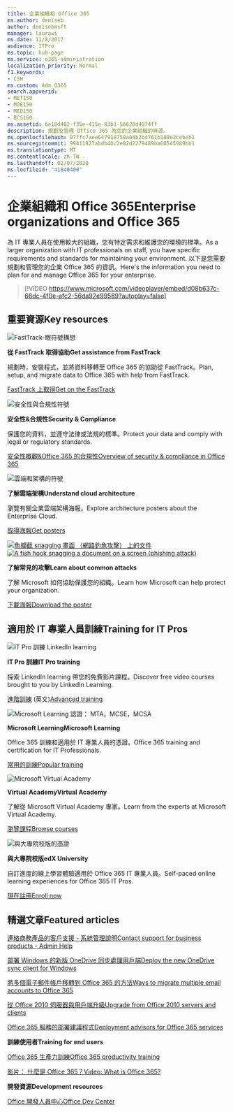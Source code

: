 ```yaml
---
title: 企業組織和 Office 365
ms.author: deniseb
author: denisebmsft
manager: laurawi
ms.date: 11/8/2017
audience: ITPro
ms.topic: hub-page
ms.service: o365-administration
localization_priority: Normal
f1.keywords:
- CSH
ms.custom: Adm_O365
search.appverid:
- MET150
- MOE150
- MED150
- BCS160
ms.assetid: 6e18d402-f35e-415a-83b1-56620d4074ff
description: 規劃及管理 Office 365 為您的企業組織的資源。
ms.openlocfilehash: 97ffc7aee647918750a04b2b4761b189e2cebeb1
ms.sourcegitcommit: 99411927abdb40c2e82d2279489ba60545989bb1
ms.translationtype: MT
ms.contentlocale: zh-TW
ms.lasthandoff: 02/07/2020
ms.locfileid: "41840400"
---
```

# <a name="enterprise-organizations-and-office-365"></a><span data-ttu-id="e0cbc-103">企業組織和 Office 365</span><span class="sxs-lookup"><span data-stu-id="e0cbc-103">Enterprise organizations and Office 365</span></span>

<span data-ttu-id="e0cbc-104">為 IT 專業人員在使用較大的組織，您有特定需求和維護您的環境的標準。</span><span class="sxs-lookup"><span data-stu-id="e0cbc-104">As a larger organization with IT professionals on staff, you have specific requirements and standards for maintaining your environment.</span></span> <span data-ttu-id="e0cbc-105">以下是您需要規劃和管理您的企業 Office 365 的資訊。</span><span class="sxs-lookup"><span data-stu-id="e0cbc-105">Here's the information you need to plan for and manage Office 365 for your enterprise.</span></span>
  

> [!VIDEO https://www.microsoft.com/videoplayer/embed/d08b637c-66dc-4f0e-afc2-56da92e99589?autoplay=false]
  
## <a name="key-resources"></a><span data-ttu-id="e0cbc-106">重要資源</span><span class="sxs-lookup"><span data-stu-id="e0cbc-106">Key resources</span></span>

![FastTrack-眼符號構想](media/263443cf-d8bd-460b-ac46-a08323551f3f.png)
  
 <span data-ttu-id="e0cbc-108">**從 FastTrack 取得協助**</span><span class="sxs-lookup"><span data-stu-id="e0cbc-108">**Get assistance from FastTrack**</span></span>
  
<span data-ttu-id="e0cbc-109">規劃時，安裝程式，並將資料移轉至 Office 365 的協助從 FastTrack。</span><span class="sxs-lookup"><span data-stu-id="e0cbc-109">Plan, setup, and migrate data to Office 365 with help from FastTrack.</span></span>
  
[<span data-ttu-id="e0cbc-110">FastTrack 上取得</span><span class="sxs-lookup"><span data-stu-id="e0cbc-110">Get on the FastTrack</span></span>](https://go.microsoft.com/fwlink/?linkid=238431)
  
![安全性與合規性符號](media/f96c2cdf-d151-4f44-bb11-20bb7f366a21.png)
  
 <span data-ttu-id="e0cbc-112">**安全性&amp;合規性**</span><span class="sxs-lookup"><span data-stu-id="e0cbc-112">**Security &amp; Compliance**</span></span>
  
<span data-ttu-id="e0cbc-113">保護您的資料，並遵守法律或法規的標準。</span><span class="sxs-lookup"><span data-stu-id="e0cbc-113">Protect your data and comply with legal or regulatory standards.</span></span>
  
[<span data-ttu-id="e0cbc-114">安全性概觀&amp;Office 365 的合規性</span><span class="sxs-lookup"><span data-stu-id="e0cbc-114">Overview of security &amp; compliance in Office 365</span></span>](https://support.office.com/article/dcb83b2c-ac66-4ced-925d-50eb9698a0b2)
  
![雲端和架構的符號](media/2850ac8d-4c99-4825-869e-83724c4ef54e.png)
  
 <span data-ttu-id="e0cbc-116">**了解雲端架構**</span><span class="sxs-lookup"><span data-stu-id="e0cbc-116">**Understand cloud architecture**</span></span>
  
<span data-ttu-id="e0cbc-117">瀏覽有關企業雲端架構海報。</span><span class="sxs-lookup"><span data-stu-id="e0cbc-117">Explore architecture posters about the Enterprise Cloud.</span></span>
  
[<span data-ttu-id="e0cbc-118">取得海報</span><span class="sxs-lookup"><span data-stu-id="e0cbc-118">Get posters</span></span>](https://aka.ms/cloudarch)
  
<span data-ttu-id="e0cbc-119">[![魚攔截 snagging 畫面 （網路釣魚攻擊） 上的文件](media/dc32a996-623a-400c-9b7a-ed1b89a56948.png)](https://aka.ms/commonattacks)</span><span class="sxs-lookup"><span data-stu-id="e0cbc-119">[![A fish hook snagging a document on a screen (phishing attack)](media/dc32a996-623a-400c-9b7a-ed1b89a56948.png)](https://aka.ms/commonattacks)</span></span>
  
 <span data-ttu-id="e0cbc-120">**了解常見的攻擊**</span><span class="sxs-lookup"><span data-stu-id="e0cbc-120">**Learn about common attacks**</span></span>
  
<span data-ttu-id="e0cbc-121">了解 Microsoft 如何協助保護您的組織。</span><span class="sxs-lookup"><span data-stu-id="e0cbc-121">Learn how Microsoft can help protect your organization.</span></span>
  
[<span data-ttu-id="e0cbc-122">下載海報</span><span class="sxs-lookup"><span data-stu-id="e0cbc-122">Download the poster</span></span>](https://aka.ms/commonattacks)
  
## <a name="training-for-it-pros"></a><span data-ttu-id="e0cbc-123">適用於 IT 專業人員訓練</span><span class="sxs-lookup"><span data-stu-id="e0cbc-123">Training for IT Pros</span></span>

![IT Pro 訓練 LinkedIn learning](media/b951eac7-9d99-42b5-86a3-3058a6445077.png)
  
 <span data-ttu-id="e0cbc-125">**IT Pro 訓練**</span><span class="sxs-lookup"><span data-stu-id="e0cbc-125">**IT Pro training**</span></span>
  
<span data-ttu-id="e0cbc-126">探索 LinkedIn learning 帶您的免費影片課程。</span><span class="sxs-lookup"><span data-stu-id="e0cbc-126">Discover free video courses brought to you by LinkedIn Learning.</span></span>
  
<span data-ttu-id="e0cbc-127">[進階訓練](https://support.office.com/article/68cc9b95-0bdc-491e-a81f-ee70b3ec63c5.aspx) (英文)</span><span class="sxs-lookup"><span data-stu-id="e0cbc-127">[Advanced training](https://support.office.com/article/68cc9b95-0bdc-491e-a81f-ee70b3ec63c5.aspx)</span></span>
  
![Microsoft Learning 認證： MTA，MCSE，MCSA](media/8eab3b6a-5aff-423c-9c57-fd078fdebca8.png)
  
 <span data-ttu-id="e0cbc-129">**Microsoft Learning**</span><span class="sxs-lookup"><span data-stu-id="e0cbc-129">**Microsoft Learning**</span></span>
  
<span data-ttu-id="e0cbc-130">Office 365 訓練和適用於 IT 專業人員的憑證。</span><span class="sxs-lookup"><span data-stu-id="e0cbc-130">Office 365 training and certification for IT Professionals.</span></span>
  
[<span data-ttu-id="e0cbc-131">常用的訓練</span><span class="sxs-lookup"><span data-stu-id="e0cbc-131">Popular training</span></span>](https://go.microsoft.com/fwlink/?linkid=826247)
  
![Microsoft Virtual Academy](media/1bced083-acd6-4705-9f22-22009166a5d7.png)
  
 <span data-ttu-id="e0cbc-133">**Virtual Academy**</span><span class="sxs-lookup"><span data-stu-id="e0cbc-133">**Virtual Academy**</span></span>
  
<span data-ttu-id="e0cbc-134">了解從 Microsoft Virtual Academy 專家。</span><span class="sxs-lookup"><span data-stu-id="e0cbc-134">Learn from the experts at Microsoft Virtual Academy.</span></span>
  
[<span data-ttu-id="e0cbc-135">瀏覽課程</span><span class="sxs-lookup"><span data-stu-id="e0cbc-135">Browse courses</span></span>](https://go.microsoft.com/fwlink/?linkid=826248)
  
![與大專院校版的憑證](media/c52ff863-94fa-4d6e-b91f-f9057956a7b0.png)
  
 <span data-ttu-id="e0cbc-137">**與大專院校版**</span><span class="sxs-lookup"><span data-stu-id="e0cbc-137">**edX University**</span></span>
  
<span data-ttu-id="e0cbc-138">自訂進度的線上學習體驗適用於 Office 365 IT 專業人員。</span><span class="sxs-lookup"><span data-stu-id="e0cbc-138">Self-paced online learning experiences for Office 365 IT Pros.</span></span>
  
[<span data-ttu-id="e0cbc-139">現在註冊</span><span class="sxs-lookup"><span data-stu-id="e0cbc-139">Enroll now</span></span>](https://go.microsoft.com/fwlink/?linkid=852994)
  
## <a name="featured-articles"></a><span data-ttu-id="e0cbc-140">精選文章</span><span class="sxs-lookup"><span data-stu-id="e0cbc-140">Featured articles</span></span>

[<span data-ttu-id="e0cbc-141">連絡商務產品的客戶支援 - 系統管理說明</span><span class="sxs-lookup"><span data-stu-id="e0cbc-141">Contact support for business products - Admin Help</span></span>](https://support.office.com/article/32a17ca7-6fa0-4870-8a8d-e25ba4ccfd4b)
  
[<span data-ttu-id="e0cbc-142">部署 Windows 的新版 OneDrive 同步處理用戶端</span><span class="sxs-lookup"><span data-stu-id="e0cbc-142">Deploy the new OneDrive sync client for Windows</span></span>](https://support.office.com/article/3f3a511c-30c6-404a-98bf-76f95c519668)
  
[<span data-ttu-id="e0cbc-143">將多個電子郵件帳戶移轉到 Office 365 的方法</span><span class="sxs-lookup"><span data-stu-id="e0cbc-143">Ways to migrate multiple email accounts to Office 365</span></span>](https://support.office.com/article/0a4913fe-60fb-498f-9155-a86516418842)
  
[<span data-ttu-id="e0cbc-144">從 Office 2010 伺服器與用戶端升級</span><span class="sxs-lookup"><span data-stu-id="e0cbc-144">Upgrade from Office 2010 servers and clients</span></span>](upgrade-from-office-2010-servers-and-products.md)
  
[<span data-ttu-id="e0cbc-145">Office 365 服務的部署建議程式</span><span class="sxs-lookup"><span data-stu-id="e0cbc-145">Deployment advisors for Office 365 services</span></span>](deployment-advisors-for-office-365.md)
  
 <span data-ttu-id="e0cbc-146">**訓練使用者**</span><span class="sxs-lookup"><span data-stu-id="e0cbc-146">**Training for end users**</span></span>
  
[<span data-ttu-id="e0cbc-147">Office 365 生產力訓練</span><span class="sxs-lookup"><span data-stu-id="e0cbc-147">Office 365 productivity training</span></span>](https://support.office.com/article/af07cb6b-980d-4f33-8599-322582767408)
  
[<span data-ttu-id="e0cbc-148">影片： 什麼是 Office 365？</span><span class="sxs-lookup"><span data-stu-id="e0cbc-148">Video: What is Office 365?</span></span>](https://support.office.com/article/847caf12-2589-452c-8aca-1c009797678b)
  
 <span data-ttu-id="e0cbc-149">**開發資源**</span><span class="sxs-lookup"><span data-stu-id="e0cbc-149">**Development resources**</span></span>
  
[<span data-ttu-id="e0cbc-150">Office 開發人員中心</span><span class="sxs-lookup"><span data-stu-id="e0cbc-150">Office Dev Center</span></span>](https://go.microsoft.com/fwlink/?linkid=615418)
  

